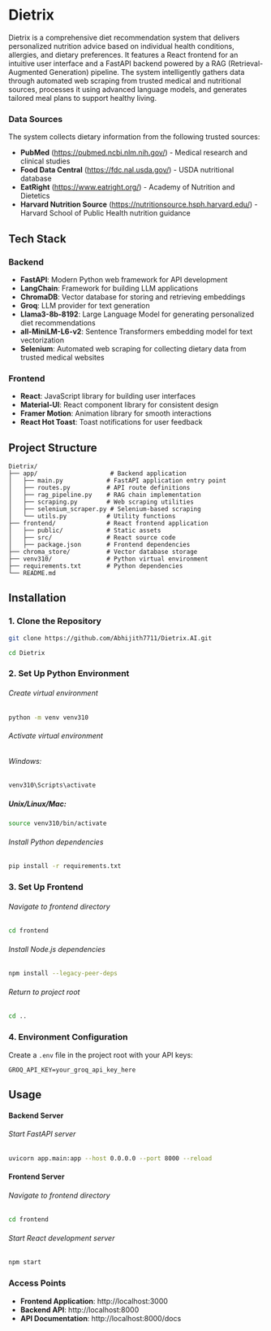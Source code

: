 # Dietrix

Dietrix is a comprehensive diet recommendation system that delivers personalized nutrition advice based on individual health conditions, allergies, and dietary preferences. It features a React frontend for an intuitive user interface and a FastAPI backend powered by a RAG (Retrieval-Augmented Generation) pipeline. The system intelligently gathers data through automated web scraping from trusted medical and nutritional sources, processes it using advanced language models, and generates tailored meal plans to support healthy living.

### Data Sources
The system collects dietary information from the following trusted sources:
- **PubMed** (https://pubmed.ncbi.nlm.nih.gov/) - Medical research and clinical studies
- **Food Data Central** (https://fdc.nal.usda.gov/) - USDA nutritional database
- **EatRight** (https://www.eatright.org/) - Academy of Nutrition and Dietetics
- **Harvard Nutrition Source** (https://nutritionsource.hsph.harvard.edu/) - Harvard School of Public Health nutrition guidance


## Tech Stack

### Backend
- **FastAPI**: Modern Python web framework for API development
- **LangChain**: Framework for building LLM applications
- **ChromaDB**: Vector database for storing and retrieving embeddings
- **Groq**: LLM provider for text generation
- **Llama3-8b-8192**: Large Language Model for generating personalized diet recommendations
- **all-MiniLM-L6-v2**: Sentence Transformers embedding model for text vectorization
- **Selenium**: Automated web scraping for collecting dietary data from trusted medical websites


### Frontend
- **React**: JavaScript library for building user interfaces
- **Material-UI**: React component library for consistent design
- **Framer Motion**: Animation library for smooth interactions
- **React Hot Toast**: Toast notifications for user feedback




## Project Structure

```
Dietrix/
├── app/                    # Backend application
│   ├── main.py            # FastAPI application entry point
│   ├── routes.py          # API route definitions
│   ├── rag_pipeline.py    # RAG chain implementation
│   ├── scraping.py        # Web scraping utilities
│   ├── selenium_scraper.py # Selenium-based scraping
│   └── utils.py           # Utility functions
├── frontend/              # React frontend application
│   ├── public/            # Static assets
│   ├── src/               # React source code
│   ├── package.json       # Frontend dependencies
├── chroma_store/          # Vector database storage
├── venv310/               # Python virtual environment
├── requirements.txt       # Python dependencies
└── README.md             
```



## Installation

### 1. Clone the Repository
```bash
git clone https://github.com/Abhijith7711/Dietrix.AI.git
```
```bash
cd Dietrix
```

### 2. Set Up Python Environment
###### Create virtual environment
```bash
python -m venv venv310
```
###### Activate virtual environment
###### Windows:
```bash
venv310\Scripts\activate
```
##### Unix/Linux/Mac:
```bash
source venv310/bin/activate
```

###### Install Python dependencies
```bash
pip install -r requirements.txt
```

### 3. Set Up Frontend
###### Navigate to frontend directory
```bash
cd frontend
```

###### Install Node.js dependencies
```bash
npm install --legacy-peer-deps
```

###### Return to project root
```bash
cd ..
```

### 4. Environment Configuration
Create a `.env` file in the project root with your API keys:
```
GROQ_API_KEY=your_groq_api_key_here
```

## Usage

#### Backend Server
###### Start FastAPI server
```bash
uvicorn app.main:app --host 0.0.0.0 --port 8000 --reload
```

#### Frontend Server
###### Navigate to frontend directory
```bash
cd frontend
```

###### Start React development server
```bash
npm start
```

### Access Points
- **Frontend Application**: http://localhost:3000
- **Backend API**: http://localhost:8000
- **API Documentation**: http://localhost:8000/docs



